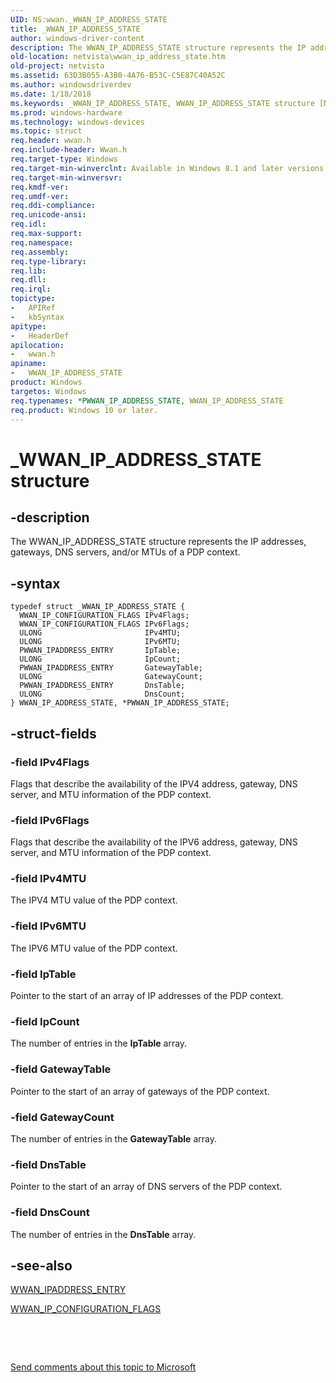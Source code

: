 ```yaml
---
UID: NS:wwan._WWAN_IP_ADDRESS_STATE
title: _WWAN_IP_ADDRESS_STATE
author: windows-driver-content
description: The WWAN_IP_ADDRESS_STATE structure represents the IP addresses, gateways, DNS servers, and/or MTUs of a PDP context.
old-location: netvista\wwan_ip_address_state.htm
old-project: netvista
ms.assetid: 63D3B055-A3B0-4A76-B53C-C5E87C40A52C
ms.author: windowsdriverdev
ms.date: 1/18/2018
ms.keywords: _WWAN_IP_ADDRESS_STATE, WWAN_IP_ADDRESS_STATE structure [Network Drivers Starting with Windows Vista], PWWAN_IP_ADDRESS_STATE, netvista.wwan_ip_address_state, wwan/WWAN_IP_ADDRESS_STATE, wwan/PWWAN_IP_ADDRESS_STATE, WWAN_IP_ADDRESS_STATE, *PWWAN_IP_ADDRESS_STATE, PWWAN_IP_ADDRESS_STATE structure pointer [Network Drivers Starting with Windows Vista]
ms.prod: windows-hardware
ms.technology: windows-devices
ms.topic: struct
req.header: wwan.h
req.include-header: Wwan.h
req.target-type: Windows
req.target-min-winverclnt: Available in Windows 8.1 and later versions of Windows.
req.target-min-winversvr: 
req.kmdf-ver: 
req.umdf-ver: 
req.ddi-compliance: 
req.unicode-ansi: 
req.idl: 
req.max-support: 
req.namespace: 
req.assembly: 
req.type-library: 
req.lib: 
req.dll: 
req.irql: 
topictype: 
-	APIRef
-	kbSyntax
apitype: 
-	HeaderDef
apilocation: 
-	wwan.h
apiname: 
-	WWAN_IP_ADDRESS_STATE
product: Windows
targetos: Windows
req.typenames: *PWWAN_IP_ADDRESS_STATE, WWAN_IP_ADDRESS_STATE
req.product: Windows 10 or later.
---
```


# _WWAN_IP_ADDRESS_STATE structure


## -description


The WWAN_IP_ADDRESS_STATE structure represents the IP addresses, gateways, DNS servers, and/or MTUs of a PDP context.


## -syntax


````
typedef struct _WWAN_IP_ADDRESS_STATE {
  WWAN_IP_CONFIGURATION_FLAGS IPv4Flags;
  WWAN_IP_CONFIGURATION_FLAGS IPv6Flags;
  ULONG                       IPv4MTU;
  ULONG                       IPv6MTU;
  PWWAN_IPADDRESS_ENTRY       IpTable;
  ULONG                       IpCount;
  PWWAN_IPADDRESS_ENTRY       GatewayTable;
  ULONG                       GatewayCount;
  PWWAN_IPADDRESS_ENTRY       DnsTable;
  ULONG                       DnsCount;
} WWAN_IP_ADDRESS_STATE, *PWWAN_IP_ADDRESS_STATE;
````


## -struct-fields




### -field IPv4Flags

Flags that describe  the availability of the IPV4 address, gateway, DNS server, and MTU information of the PDP context.


### -field IPv6Flags

Flags that describe the availability of the IPV6 address, gateway, DNS server, and MTU information of the PDP context.


### -field IPv4MTU

The IPV4 MTU value of the PDP context.


### -field IPv6MTU

The IPV6 MTU value of the PDP context.


### -field IpTable

Pointer to the start of an array of IP addresses of the PDP context.


### -field IpCount

The number of entries in the <b>IpTable</b> array.


### -field GatewayTable

Pointer to the start of an array of gateways of the PDP context.


### -field GatewayCount

The number of entries in the <b>GatewayTable</b> array.


### -field DnsTable

Pointer to the start of an array of DNS servers of the PDP context.


### -field DnsCount

The number of entries in the <b>DnsTable</b> array.


## -see-also

<a href="..\wwan\ns-wwan-_wwan_ipaddress_entry.md">WWAN_IPADDRESS_ENTRY</a>

<a href="..\wwan\ns-wwan-wwan_ip_configuration_flags.md">WWAN_IP_CONFIGURATION_FLAGS</a>

 

 

<a href="mailto:wsddocfb@microsoft.com?subject=Documentation%20feedback [netvista\netvista]:%20WWAN_IP_ADDRESS_STATE structure%20 RELEASE:%20(1/18/2018)&amp;body=%0A%0APRIVACY STATEMENT%0A%0AWe use your feedback to improve the documentation. We don't use your email address for any other purpose, and we'll remove your email address from our system after the issue that you're reporting is fixed. While we're working to fix this issue, we might send you an email message to ask for more info. Later, we might also send you an email message to let you know that we've addressed your feedback.%0A%0AFor more info about Microsoft's privacy policy, see http://privacy.microsoft.com/en-us/default.aspx." title="Send comments about this topic to Microsoft">Send comments about this topic to Microsoft</a>

